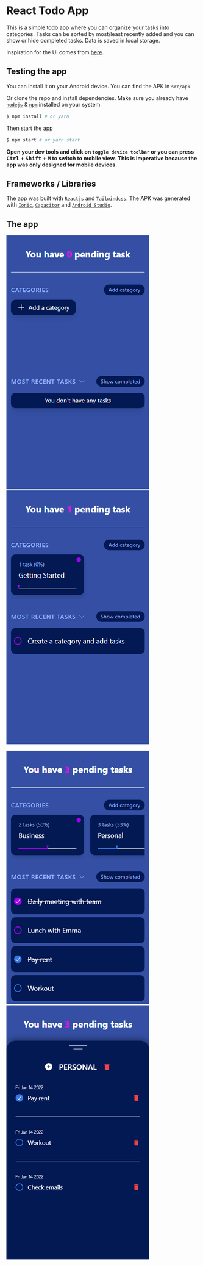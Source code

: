 # React Todo App

This is a simple todo app where you can organize your tasks into categories. Tasks can be sorted by most/least recently added and you can show or hide completed tasks.
Data is saved in local storage.

Inspiration for the UI comes from [here](https://dribbble.com/shots/14153121-ToDo-App-Dark-Theme).

## Testing the app

You can install it on your Android device. You can find the APK in `src/apk`.

Or clone the repo and install dependencies. Make sure you already have [`nodejs`](https://nodejs.org/) & [`npm`](https://www.npmjs.com/) installed on your system.

```bash
$ npm install # or yarn
```

Then start the app

```bash
$ npm start # or yarn start
```

**Open your dev tools and click on `toggle device toolbar` or you can press <kbd>Ctrl</kbd> + <kbd>Shift</kbd> + <kbd>M</kbd> to switch to mobile view**.
**This is imperative because the app was only designed for mobile devices**.

## Frameworks / Libraries

The app was built with [`Reactjs`](https://reactjs.org/) and [`Tailwindcss`](https://tailwindcss.com/).
The APK was generated with [`Ionic`](https://ionicframework.com/), [`Capacitor`](https://capacitorjs.com/) and [`Android Studio`](https://developer.android.com/studio).

## The app

![alt text](./src/screenshots/2435446.png "No data")
![alt text](./src/screenshots/154349864.png "Opening the app for the first time")

![alt text](./src/screenshots/3654654.png "An example of categories and tasks")
![alt text](./src/screenshots/48464516.png "Category details")
